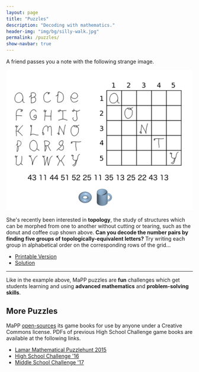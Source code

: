```yaml
---
layout: page
title: "Puzzles"
description: "Decoding with mathematics."
header-img: "img/bg/silly-walk.jpg"
permalink: /puzzles/
show-navbar: true
---
```


A friend passes you a note with the following strange image.

![Example Puzzle](/img/topology-puzzle.png)

She's recently been interested in **topology**, the study of structures
which can be morphed from one to another without cutting or tearing,
such as the donut and coffee cup shown above.
**Can you decode the number pairs by finding five groups of
topologically-equivalent letters?** Try writing each group in alphabetical
order on the corresponding rows of the grid...

* [Printable Version](https://github.com/MaPPmath/example-puzzle/raw/master/mapp-example-puzzle.pdf)
* [Solution](/img/topology-puzzle-solution.png)

---

Like in the example above, MaPP puzzles are **fun** challenges
which get students learning and using **advanced mathematics** and
**problem-solving skills**.

## More Puzzles

MaPP [open-sources](/open/) its game books for use by anyone under a
Creative Commons license. PDFs of previous High School Challenge game books
are available at the following links.

- [Lamar Mathematical Puzzlehunt 2015][lamp2015]
- [High School Challenge '16][hsc16]
- [Middle School Challenge '17][msc17]

[lamp2015]: https://github.com/MaPPmath/lamp-2015/raw/master/booklet.pdf
[hsc16]: https://github.com/MaPPmath/hsc16/raw/master/booklet.pdf
[msc17]: https://github.com/MaPPmath/msc17/raw/master/msc17-game-book.pdf
